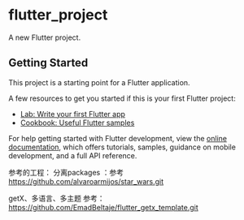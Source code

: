 # flutter_project

A new Flutter project.

## Getting Started

This project is a starting point for a Flutter application.

A few resources to get you started if this is your first Flutter project:

- [Lab: Write your first Flutter app](https://docs.flutter.dev/get-started/codelab)
- [Cookbook: Useful Flutter samples](https://docs.flutter.dev/cookbook)

For help getting started with Flutter development, view the
[online documentation](https://docs.flutter.dev/), which offers tutorials,
samples, guidance on mobile development, and a full API reference.



参考的工程：
分离packages ：参考  https://github.com/alvaroarmijos/star_wars.git 

getX、多语言、多主题 参考：  https://github.com/EmadBeltaje/flutter_getx_template.git 
